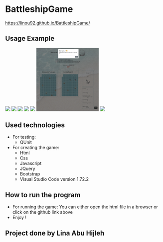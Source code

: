 # BattleshipGame

https://linou92.github.io/BattleshipGame/

## Usage Example

<img src="Screenshots/1.jpng" width="200"> <img src="Screenshots/2.png" width="200"> <img src="Screenshots/3.png" width="200">
<img src="Screenshots/4.png" width="200">
<img src="Screenshots/5.png" width="200">
<img src="Screenshots/6.png" width="200">
<img src="Screenshots/7.png" width="200">

## Used technologies

- For testing: 
   - QUnit
- For creating the game: 
   - Html
   - Css
   - Javascript
   - JQuery
   - Bootstrap
   - Visual Studio Code version 1.72.2

## How to run the program

- For running the game:
   You can either open the html file in a browser or click on the github link above
- Enjoy !

## Project done by Lina Abu Hijleh
 
